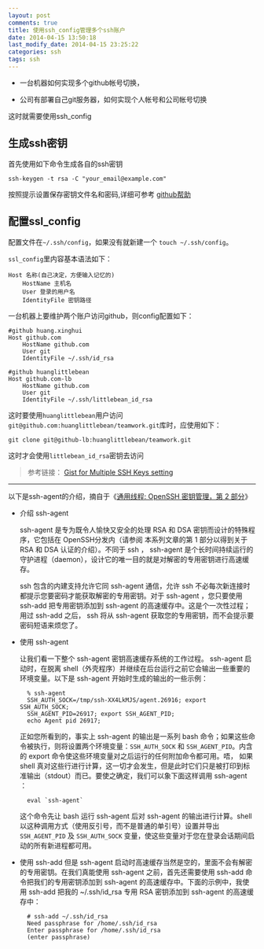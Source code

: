 ```yaml
---
layout: post
comments: true
title: 使用ssh_config管理多个ssh账户
date: 2014-04-15 13:50:18 
last_modify_date: 2014-04-15 23:25:22 
categories: ssh
tags: ssh
---
```


- 一台机器如何实现多个github帐号切换，

- 公司有部署自己git服务器，如何实现个人帐号和公司帐号切换 

这时就需要使用ssh_config

## 生成ssh密钥 ##

首先使用如下命令生成各自的ssh密钥

	ssh-keygen -t rsa -C "your_email@example.com"

按照提示设置保存密钥文件名和密码,详细可参考 [github帮助](https://help.github.com/articles/generating-ssh-keys)

## 配置ssl_config ##

配置文件在`~/.ssh/config`，如果没有就新建一个 `touch ~/.ssh/config`。

`ssl_config`里内容基本语法如下：

	Host 名称(自己决定，方便输入记忆的)
    	HostName 主机名
    	User 登录的用户名
		IdentityFile 密钥路径

一台机器上要维护两个账户访问github，则config配置如下：

	#github huang.xinghui
	Host github.com
		HostName github.com
		User git
    	IdentityFile ~/.ssh/id_rsa

	#github huanglittlebean
	Host github.com-lb
		HostName github.com
		User git
    	IdentityFile ~/.ssh/littlebean_id_rsa

这时要使用`huanglittlebean`用户访问`git@github.com:huanglittlebean/teamwork.git`库时，应使用如下：

	git clone git@github-lb:huanglittlebean/teamwork.git

这时才会使用`littlebean_id_rsa`密钥去访问

> 参考链接：
> [Gist for Multiple SSH Keys setting](https://gist.github.com/jexchan/2351996)

----------


以下是ssh-agent的介绍，摘自于《[通用线程: OpenSSH 密钥管理，第 2 部分](http://www.ibm.com/developerworks/cn/linux/security/openssh/part2)》

- 介绍 ssh-agent

	ssh-agent 是专为既令人愉快又安全的处理 RSA 和 DSA 密钥而设计的特殊程序，它包括在 OpenSSH分发内（请参阅 本系列文章的第 1 部分以得到关于 RSA 和 DSA 认证的介绍）。不同于 ssh ， ssh-agent 是个长时间持续运行的守护进程（daemon），设计它的唯一目的就是对解密的专用密钥进行高速缓存。
	
	ssh 包含的内建支持允许它同 ssh-agent 通信，允许 ssh 不必每次新连接时都提示您要密码才能获取解密的专用密钥。对于 ssh-agent ，您只要使用 ssh-add 把专用密钥添加到 ssh-agent 的高速缓存中。这是个一次性过程；用过 ssh-add 之后， ssh 将从 ssh-agent 获取您的专用密钥，而不会提示要密码短语来烦您了。

- 使用 ssh-agent

	让我们看一下整个 ssh-agent 密钥高速缓存系统的工作过程。 ssh-agent 启动时，在脱离 shell（外壳程序）并继续在后台运行之前它会输出一些重要的环境变量。以下是 ssh-agent 开始时生成的输出的一些示例：

		% ssh-agent
		SSH_AUTH_SOCK=/tmp/ssh-XX4LkMJS/agent.26916; export SSH_AUTH_SOCK;
		SSH_AGENT_PID=26917; export SSH_AGENT_PID;
		echo Agent pid 26917;

	正如您所看到的，事实上 ssh-agent 的输出是一系列 bash 命令；如果这些命令被执行，则将设置两个环境变量：`SSH_AUTH_SOCK` 和 `SSH_AGENT_PID`。内含的 export 命令使这些环境变量对之后运行的任何附加命令都可用。唔， 如果 shell 真对这些行进行计算，这一切才会发生，但是此时它们只是被打印到标准输出（stdout）而已。要使之确定，我们可以象下面这样调用 ssh-agent ：

		eval `ssh-agent`

	这个命令先让 bash 运行 ssh-agent 后对 ssh-agent 的输出进行计算。shell 以这种调用方式（使用反引号，而不是普通的单引号）设置并导出 `SSH_AGENT_PID` 及 `SSH_AUTH_SOCK` 变量，使这些变量对于您在登录会话期间启动的所有新进程都可用。

- 使用 ssh-add
	但是 ssh-agent 启动时高速缓存当然是空的，里面不会有解密的专用密钥。在我们真能使用 ssh-agent 之前，首先还需要使用 ssh-add 命令把我们的专用密钥添加到 ssh-agent 的高速缓存中。下面的示例中，我使用 ssh-add 把我的 ~/.ssh/id_rsa 专用 RSA 密钥添加到 ssh-agent 的高速缓存中：

		# ssh-add ~/.ssh/id_rsa
		Need passphrase for /home/.ssh/id_rsa
		Enter passphrase for /home/.ssh/id_rsa 
		(enter passphrase)

